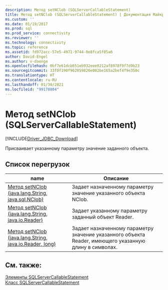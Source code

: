 ```yaml
---
description: Метод setNClob (SQLServerCallableStatement)
title: Метод setNClob (SQLServerCallableStatement) | Документация Майкрософт
ms.custom: ''
ms.date: 01/19/2017
ms.prod: sql
ms.prod_service: connectivity
ms.reviewer: ''
ms.technology: connectivity
ms.topic: reference
ms.assetid: fd972acc-57e5-4971-9744-0e8fca5f05a6
author: David-Engel
ms.author: v-daenge
ms.openlocfilehash: 0bf7e61dcb651eb932eee0212af8978f9f7d9b23
ms.sourcegitcommit: 33f0f190f962059826e002be165a2bef4f9e350c
ms.translationtype: HT
ms.contentlocale: ru-RU
ms.lasthandoff: 01/30/2021
ms.locfileid: "99178804"
---
```

# <a name="setnclob-method-sqlservercallablestatement"></a>Метод setNClob (SQLServerCallableStatement)
[!INCLUDE[Driver_JDBC_Download](../../../includes/driver_jdbc_download.md)]

  Присваивает указанному параметру значение заданного объекта.  
  
## <a name="overload-list"></a>Список перегрузок  
  
|name|Описание|  
|----------|-----------------|  
|[Метод setNClob (java.lang.String, java.sql.NClob)](../../../connect/jdbc/reference/setnclob-method-java-lang-string-java-sql-nclob.md)|Задает назначенному параметру значение указанного объекта NClob.|  
|[Метод setNClob (java.lang.String, java.io.Reader)](../../../connect/jdbc/reference/setnclob-method-java-lang-string-java-io-reader.md)|Задает указанному параметру заданный объект Reader.|  
|[Метод setNClob (java.lang.String, java.io.Reader, long)](../../../connect/jdbc/reference/setnclob-method-java-lang-string-java-io-reader-long.md)|Задает назначенному параметру значение указанного объекта Reader, имеющего указанную длину в символах.|  
  
## <a name="see-also"></a>См. также:  
 [Элементы SQLServerCallableStatement](../../../connect/jdbc/reference/sqlservercallablestatement-members.md)   
 [Класс SQLServerCallableStatement](../../../connect/jdbc/reference/sqlservercallablestatement-class.md)  
  
  

